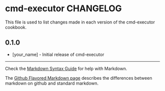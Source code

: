 cmd-executor CHANGELOG
======================

This file is used to list changes made in each version of the cmd-executor cookbook.

0.1.0
-----
- [your_name] - Initial release of cmd-executor

- - -
Check the [Markdown Syntax Guide](http://daringfireball.net/projects/markdown/syntax) for help with Markdown.

The [Github Flavored Markdown page](http://github.github.com/github-flavored-markdown/) describes the differences between markdown on github and standard markdown.
